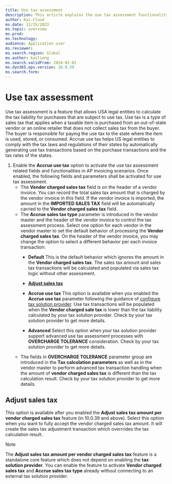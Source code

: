 ```yaml
---
title: Use tax assessment
description: This article explains the use tax assessment functionality.
author: Kai-Cloud
ms.date: 12/15/2023
ms.topic: overview
ms.prod: 
ms.technology: 
audience: Application user
ms.reviewer: 
ms.search.region: Global
ms.author: kailiang
ms.search.validFrom: 2024-02-01
ms.dyn365.ops.version: 10.0.39
ms.search.form: 
---
```


# Use tax assessment

Use tax assessment is a feature that allows USA legal entities to calculate the tax liability for purchases that are subject to use tax. Use tax is a type of sales tax that applies when a taxable item is purchased from an out-of-state vendor or an online retailer that does not collect sales tax from the buyer. The buyer is responsible for paying the use tax to the state where the item is used, stored, or consumed. Accrue use tax helps US legal entities to comply with the tax laws and regulations of their states by automatically generating use tax transactions based on the purchase transactions and the tax rates of the states.​

1. Enable the **Accrue use tax** option to activate the use tax assessment related fields and functionalities in AP invoicing scenarios. Once enabled, the following fields and parameters shall be activated for use tax assessment.
    - The **Vendor charged sales tax** field is on the header of a vendor invoice. You can record the total sales tax amount that is charged by the vendor invoice in this field. If the vendor invoice is imported, the amount in the **IMPORTED SALES TAX** field will be automatically carried to the **Vendor charged sales tax** field.
    - The **Accrue sales tax type** parameter is introduced in the vendor master and the header of the vendor invoice to control the tax assessment process. Select one option for each vendor in the vendor master to set the default behavior of processing the **Vendor charged sales tax**. On the header of the vendor invoice, you may change the option to select a different behavior per each invoice transaction:
        - **Default**
        This is the default behavior which ignores the amount in the **Vendor charged sales tax**. The sales tax amount and sales tax transactions will be calculated and populated via sales tax logic without other assessment.
        - **[Adjust sales tax](#adjust-sales-tax)**

        - **Accrue use tax**
            This option is available when you enabled the **Accrue use tax** parameter following the guidance of [configure tax solution provider](./universal-tax-rate-api-configure-tax-solution-provider.md). Use tax transactions will be populated when the **Vendor charged sale tax** is lower than the tax liability calculated by your tax solution provider. Check by your tax solution provider to get more details.
        - **Advanced**
            Select this option when your tax solution provider support advanced use tax assessment processes with **OVERCHARGE TOLERANCE** consideration. Check by your tax solution provider to get more details.
    - The fields in **OVERCHARGE TOLERANCE** parameter group are introduced in the **Tax calculation parameters** as well as in the vendor master to perform advanced tax transaction handling when the amount of **vendor charged sales tax** is different than the tax calculation result. Check by your tax solution provider to get more details.

## Adjust sales tax

This option is available after you enabled the **Adjust sales tax amount per vendor charged sales tax** feature (in 10.0.39 and above). Select this option when you want to fully accept the vendor charged sales tax amount. It will create the sales tax adjustment transaction which overrrides the tax calculation result.
> [!Note]
> The **Adjust sales tax amount per vendor charged sales tax** feature is a standalone core feature which does not depend on enabling the **tax solution provider**. You can enable the feature to activate **Vendor charged sales tax** and **Accrue sales tax type** already without connecting to an external tax solution provider.
